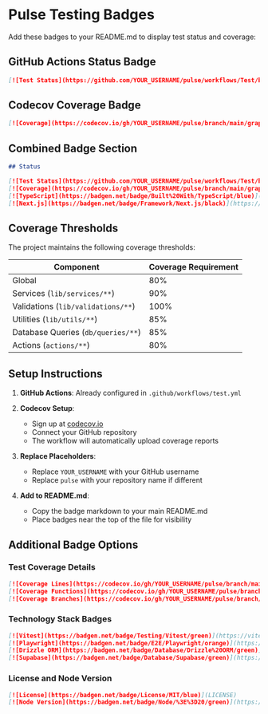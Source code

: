 # Pulse Testing Badges

Add these badges to your README.md to display test status and coverage:

## GitHub Actions Status Badge
```markdown
[![Test Status](https://github.com/YOUR_USERNAME/pulse/workflows/Test/badge.svg)](https://github.com/YOUR_USERNAME/pulse/actions)
```

## Codecov Coverage Badge
```markdown
[![Coverage](https://codecov.io/gh/YOUR_USERNAME/pulse/branch/main/graph/badge.svg)](https://codecov.io/gh/YOUR_USERNAME/pulse)
```

## Combined Badge Section
```markdown
## Status

[![Test Status](https://github.com/YOUR_USERNAME/pulse/workflows/Test/badge.svg)](https://github.com/YOUR_USERNAME/pulse/actions)
[![Coverage](https://codecov.io/gh/YOUR_USERNAME/pulse/branch/main/graph/badge.svg)](https://codecov.io/gh/YOUR_USERNAME/pulse)
[![TypeScript](https://badgen.net/badge/Built%20With/TypeScript/blue)](https://www.typescriptlang.org/)
[![Next.js](https://badgen.net/badge/Framework/Next.js/black)](https://nextjs.org/)
```

## Coverage Thresholds

The project maintains the following coverage thresholds:

| Component | Coverage Requirement |
|-----------|---------------------|
| Global | 80% |
| Services (`lib/services/**`) | 90% |
| Validations (`lib/validations/**`) | 100% |
| Utilities (`lib/utils/**`) | 85% |
| Database Queries (`db/queries/**`) | 85% |
| Actions (`actions/**`) | 80% |

## Setup Instructions

1. **GitHub Actions**: Already configured in `.github/workflows/test.yml`

2. **Codecov Setup**:
   - Sign up at [codecov.io](https://codecov.io)
   - Connect your GitHub repository
   - The workflow will automatically upload coverage reports

3. **Replace Placeholders**:
   - Replace `YOUR_USERNAME` with your GitHub username
   - Replace `pulse` with your repository name if different

4. **Add to README.md**:
   - Copy the badge markdown to your main README.md
   - Place badges near the top of the file for visibility

## Additional Badge Options

### Test Coverage Details
```markdown
[![Coverage Lines](https://codecov.io/gh/YOUR_USERNAME/pulse/branch/main/graph/badge.svg?flag=lines)](https://codecov.io/gh/YOUR_USERNAME/pulse)
[![Coverage Functions](https://codecov.io/gh/YOUR_USERNAME/pulse/branch/main/graph/badge.svg?flag=functions)](https://codecov.io/gh/YOUR_USERNAME/pulse)
[![Coverage Branches](https://codecov.io/gh/YOUR_USERNAME/pulse/branch/main/graph/badge.svg?flag=branches)](https://codecov.io/gh/YOUR_USERNAME/pulse)
```

### Technology Stack Badges
```markdown
[![Vitest](https://badgen.net/badge/Testing/Vitest/green)](https://vitest.dev/)
[![Playwright](https://badgen.net/badge/E2E/Playwright/orange)](https://playwright.dev/)
[![Drizzle ORM](https://badgen.net/badge/Database/Drizzle%20ORM/green)](https://orm.drizzle.team/)
[![Supabase](https://badgen.net/badge/Database/Supabase/green)](https://supabase.com/)
```

### License and Node Version
```markdown
[![License](https://badgen.net/badge/License/MIT/blue)](LICENSE)
[![Node Version](https://badgen.net/badge/Node/%3E%3D20/green)](https://nodejs.org/)
```